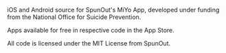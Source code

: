 iOS and Android source for SpunOut's MiYo App, developed under funding from
the National Office for Suicide Prevention.

Apps available for free in respective code in the App Store.

All code is licensed under the MIT License from SpunOut.
